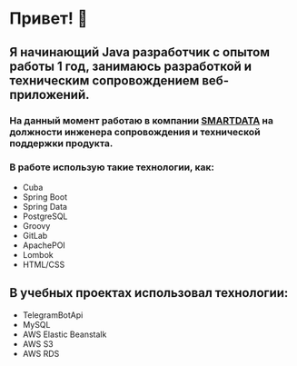 # Привет! 👋 

## Я начинающий Java разработчик с опытом работы 1 год, занимаюсь разработкой и техническим сопровождением веб-приложений.

###  На данный момент работаю в компании [SMARTDATA](https://www.smartdata.dev/) на должности инженера сопровождения и технической поддержки продукта.

### В работе использую такие технологии, как:
*  Cuba
*  Spring Boot
*  Spring Data
*  PostgreSQL
*  Groovy
*  GitLab
*  ApachePOI
*  Lombok
*  HTML/CSS

 ## В учебных проектах использовал технологии:
* TelegramBotApi
* MySQL
* AWS Elastic Beanstalk
* AWS S3
* AWS RDS
<!--
**18cerf/18cerf** is a ✨ _special_ ✨ repository because its `README.md` (this file) appears on your GitHub profile.

Here are some ideas to get you started:

- 🔭 I’m currently working on ...
- 🌱 I’m currently learning ...
- 👯 I’m looking to collaborate on ...
- 🤔 I’m looking for help with ...
- 💬 Ask me about ...
- 📫 How to reach me: ...
- 😄 Pronouns: ...
- ⚡ Fun fact: ...
-->
